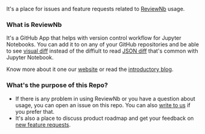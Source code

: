 It's a place for issues and feature requests related to [ReviewNb](https://reviewnb.com) usage.

### What is ReviewNb
It's a GitHub App that helps with version control workflow for Jupyter Notebooks. You can add it to on any of your GitHub repositories and be able to see [visual diff](https://uploads-ssl.webflow.com/5ba4ebe021cb91ae35dbf88c/5ba93ded243329a486dab26e_sl-code%2Bimage.png) instead of the diffiult to read [JSON diff](https://github.com/amit1rrr/PythonDataScienceHandbook/pull/1/files#diff-30a2a6562c626b99b9c69ce3e26ddc03) that's common with Jupyter Notebook.

Know more about it one our [website](https://www.reviewnb.com/) or read the [introductory blog](https://towardsdatascience.com/introducing-reviewnb-visual-diff-for-jupyter-notebooks-6797e6dfa20c).



### What's the purpose of this Repo?
* If there is any problem in using ReviewNb or you have a question about usage, you can open an issue on this repo. You can also [write to us](mailto:team@nurtch.com) if you prefer that.
* It's also a place to discuss product roadmap and get your feedback on [new feature requests](https://github.com/ReviewNB/support/issues?q=is%3Aopen+is%3Aissue+label%3A%22Feature+Request%22).
